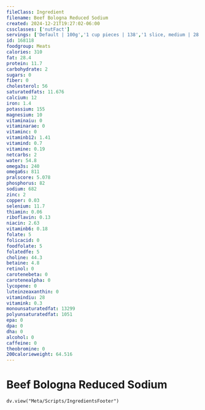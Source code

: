 ```yaml
---
fileClass: Ingredient
filename: Beef Bologna Reduced Sodium
created: 2024-12-21T19:27:02-06:00
cssclasses: ['nutFact']
servings: ['Default | 100g','1 cup pieces | 138','1 slice, medium | 28','1 slice, thick | 43','1 slice, thin | 14']
id: 168118
foodgroup: Meats
calories: 310
fat: 28.4
protein: 11.7
carbohydrate: 2
sugars: 0
fiber: 0
cholesterol: 56
saturatedfats: 11.676
calcium: 12
iron: 1.4
potassium: 155
magnesium: 10
vitaminaiu: 0
vitaminarae: 0
vitaminc: 0
vitaminb12: 1.41
vitamind: 0.7
vitamine: 0.19
netcarbs: 2
water: 54.8
omega3s: 240
omega6s: 811
pralscore: 5.078
phosphorus: 82
sodium: 682
zinc: 2
copper: 0.03
selenium: 11.7
thiamin: 0.06
riboflavin: 0.13
niacin: 2.63
vitaminb6: 0.18
folate: 5
folicacid: 0
foodfolate: 5
folatedfe: 5
choline: 44.3
betaine: 4.8
retinol: 0
carotenebeta: 0
carotenealpha: 0
lycopene: 0
luteinzeaxanthin: 0
vitamindiu: 28
vitamink: 0.3
monounsaturatedfat: 13299
polyunsaturatedfat: 1051
epa: 0
dpa: 0
dha: 0
alcohol: 0
caffeine: 0
theobromine: 0
200calorieweight: 64.516
---
```


# Beef Bologna Reduced Sodium

```dataviewjs
dv.view("Meta/Scripts/IngredientsFooter")
```